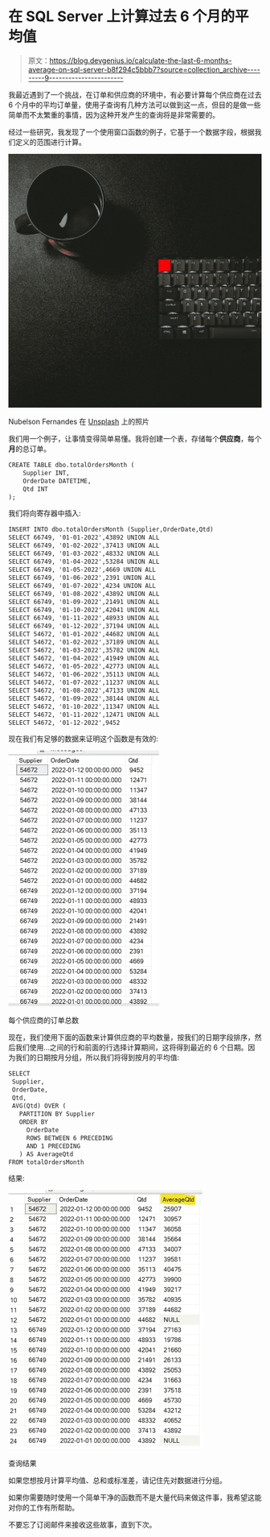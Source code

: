 # 在 SQL Server 上计算过去 6 个月的平均值

> 原文：<https://blog.devgenius.io/calculate-the-last-6-months-average-on-sql-server-b8f294c5bbb7?source=collection_archive---------9----------------------->

我最近遇到了一个挑战，在订单和供应商的环境中，有必要计算每个供应商在过去 6 个月中的平均订单量，使用子查询有几种方法可以做到这一点，但目的是做一些简单而不太繁重的事情，因为这种开发产生的查询将是非常需要的。

经过一些研究，我发现了一个使用窗口函数的例子，它基于一个数据字段，根据我们定义的范围进行计算。

![](img/92fd7688fb5c6269f11edbadd3577ad3.png)

Nubelson Fernandes 在 [Unsplash](https://unsplash.com?utm_source=medium&utm_medium=referral) 上的照片

我们用一个例子，让事情变得简单易懂。我将创建一个表，存储每个**供应商**，每个**月**的总订单。

```
CREATE TABLE dbo.totalOrdersMonth (
    Supplier INT,
    OrderDate DATETIME,
    Qtd INT
);
```

我们将向寄存器中插入:

```
INSERT INTO dbo.totalOrdersMonth (Supplier,OrderDate,Qtd)
SELECT 66749, '01-01-2022',43892 UNION ALL
SELECT 66749, '01-02-2022',37413 UNION ALL
SELECT 66749, '01-03-2022',48332 UNION ALL
SELECT 66749, '01-04-2022',53284 UNION ALL
SELECT 66749, '01-05-2022',4669 UNION ALL
SELECT 66749, '01-06-2022',2391 UNION ALL
SELECT 66749, '01-07-2022',4234 UNION ALL
SELECT 66749, '01-08-2022',43892 UNION ALL
SELECT 66749, '01-09-2022',21491 UNION ALL
SELECT 66749, '01-10-2022',42041 UNION ALL
SELECT 66749, '01-11-2022',48933 UNION ALL
SELECT 66749, '01-12-2022',37194 UNION ALL
SELECT 54672, '01-01-2022',44682 UNION ALL
SELECT 54672, '01-02-2022',37189 UNION ALL
SELECT 54672, '01-03-2022',35782 UNION ALL
SELECT 54672, '01-04-2022',41949 UNION ALL
SELECT 54672, '01-05-2022',42773 UNION ALL
SELECT 54672, '01-06-2022',35113 UNION ALL
SELECT 54672, '01-07-2022',11237 UNION ALL
SELECT 54672, '01-08-2022',47133 UNION ALL
SELECT 54672, '01-09-2022',38144 UNION ALL
SELECT 54672, '01-10-2022',11347 UNION ALL
SELECT 54672, '01-11-2022',12471 UNION ALL
SELECT 54672, '01-12-2022',9452
```

现在我们有足够的数据来证明这个函数是有效的:

![](img/bf9b8d26dc8eec02f226db9b18980743.png)

每个供应商的订单总数

现在，我们使用下面的函数来计算供应商的平均数量，按我们的日期字段排序，然后我们使用…之间的行和前面的行选择计算期间，这将得到最近的 6 个日期。因为我们的日期按月分组，所以我们将得到按月的平均值:

```
SELECT 
 Supplier,
 OrderDate,
 Qtd,
 AVG(Qtd) OVER (
   PARTITION BY Supplier
   ORDER BY 
     OrderDate
     ROWS BETWEEN 6 PRECEDING
     AND 1 PRECEDING
   ) AS AverageQtd
FROM totalOrdersMonth
```

结果:

![](img/f1b9f36e6d3fb999831470cdb129174a.png)

查询结果

如果您想按月计算平均值、总和或标准差，请记住先对数据进行分组。

如果你需要随时使用一个简单干净的函数而不是大量代码来做这件事，我希望这能对你的工作有所帮助。

不要忘了订阅邮件来接收这些故事，直到下次。